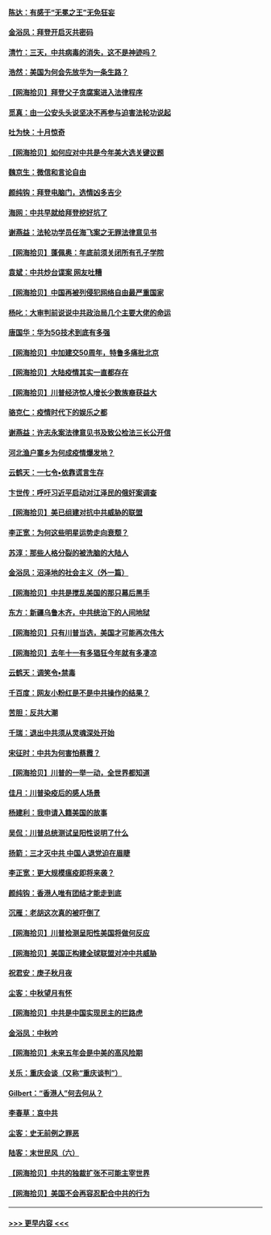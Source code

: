 #### [陈达：有感于“无冕之王”无免狂妄](../pages/nsc993/n12485133.md?t=10200251) 
#### [金浴凤：拜登开启灭共密码](../pages/nsc993/n12485125.md?t=10200251) 
#### [清竹：三天，中共病毒的消失，这不是神迹吗？](../pages/nsc993/n12485027.md?t=10200251) 
#### [浩然：美国为何会先放华为一条生路？](../pages/nsc993/n12484997.md?t=10200251) 
#### [【网海拾贝】拜登父子贪腐案进入法律程序](../pages/nsc993/n12484957.md?t=10200251) 
#### [觅真：由一公安头头说坚决不再参与迫害法轮功说起](../pages/nsc993/n12484212.md?t=10200251) 
#### [吐为快：十月惊奇](../pages/nsc993/n12484172.md?t=10200251) 
#### [【网海拾贝】如何应对中共是今年美大选关键议题](../pages/nsc993/n12483755.md?t=10200251) 
#### [魏京生：微信和言论自由](../pages/nsc993/n12483372.md?t=10200251) 
#### [颜纯钩：拜登电脑门，选情凶多吉少](../pages/nsc993/n12482666.md?t=10200251) 
#### [海网：中共早就给拜登挖好坑了](../pages/nsc993/n12482660.md?t=10200251) 
#### [谢燕益：法轮功学员任海飞案之无罪法律意见书](../pages/nsc993/n12482512.md?t=10200251) 
#### [【网海拾贝】蓬佩奥：年底前须关闭所有孔子学院](../pages/nsc993/n12482443.md?t=10200251) 
#### [袁斌：中共炒台谍案 网友吐糟](../pages/nsc993/n12481564.md?t=10200251) 
#### [【网海拾贝】中国再被列侵犯网络自由最严重国家](../pages/nsc993/n12479643.md?t=10200251) 
#### [杨叱：大审判前说说中共政治局几个主要大佬的命运](../pages/nsc993/n12477527.md?t=10200251) 
#### [唐国华：华为5G技术到底有多强](../pages/nsc993/n12477483.md?t=10200251) 
#### [【网海拾贝】中加建交50周年，特鲁多痛批北京](../pages/nsc993/n12476892.md?t=10200251) 
#### [【网海拾贝】大陆疫情其实一直都存在](../pages/nsc993/n12473948.md?t=10200251) 
#### [【网海拾贝】川普经济惊人增长少数族裔获益大](../pages/nsc993/n12471565.md?t=10200251) 
#### [骆克仁：疫情时代下的娱乐之都](../pages/nsc993/n12471312.md?t=10200251) 
#### [谢燕益：许志永案法律意见书及致公检法三长公开信](../pages/nsc993/n12470870.md?t=10200251) 
#### [河北渔户寨乡为何成疫情爆发地？](../pages/nsc993/n12464936.md?t=10200251) 
#### [云鹤天：一七令▪依靠谎言生存](../pages/nsc993/n12470034.md?t=10200251) 
#### [卞世传：呼吁习近平启动对江泽民的俄奸案调查](../pages/nsc993/n12469722.md?t=10200251) 
#### [【网海拾贝】美已组建对抗中共威胁的联盟](../pages/nsc993/n12469018.md?t=10200251) 
#### [李正宽：为何这些明星运势走向衰颓？](../pages/nsc993/n12468730.md?t=10200251) 
#### [苏淳：那些人格分裂的被洗脑的大陆人](../pages/nsc993/n12467858.md?t=10200251) 
#### [金浴凤：沼泽地的社会主义（外一篇）](../pages/nsc993/n12467792.md?t=10200251) 
#### [【网海拾贝】中共是搅乱美国的那只幕后黑手](../pages/nsc993/n12467700.md?t=10200251) 
#### [东方：新疆乌鲁木齐，中共统治下的人间地狱](../pages/nsc993/n12466075.md?t=10200251) 
#### [【网海拾贝】只有川普当选，美国才可能再次伟大](../pages/nsc993/n12466013.md?t=10200251) 
#### [【网海拾贝】去年十一有多猖狂今年就有多凄凉](../pages/nsc993/n12463649.md?t=10200251) 
#### [云鹤天：调笑令▪禁毒](../pages/nsc993/n12462975.md?t=10200251) 
#### [千百度：网友小粉红是不是中共操作的结果？](../pages/nsc993/n12461025.md?t=10200251) 
#### [苦胆：反共大潮](../pages/nsc993/n12459469.md?t=10200251) 
#### [千瑞：退出中共须从灵魂深处开始](../pages/nsc993/n12459437.md?t=10200251) 
#### [宋征时：中共为何害怕蔡霞？](../pages/nsc993/n12459097.md?t=10200251) 
#### [【网海拾贝】川普的一举一动，全世界都知道](../pages/nsc993/n12458825.md?t=10200251) 
#### [佳月：川普染疫后的感人场景](../pages/nsc993/n12456994.md?t=10200251) 
#### [杨建利：我申请入籍美国的故事](../pages/nsc993/n12455635.md?t=10200251) 
#### [吴侃：川普总统测试呈阳性说明了什么](../pages/nsc993/n12451869.md?t=10200251) 
#### [扬箭：三才灭中共 中国人退党迫在眉睫](../pages/nsc993/n12451842.md?t=10200251) 
#### [李正宽：更大规模瘟疫即将来袭？](../pages/nsc993/n12451455.md?t=10200251) 
#### [颜纯钩：香港人唯有团结才能走到底](../pages/nsc993/n12450870.md?t=10200251) 
#### [沉雁：老胡这次真的被吓倒了](../pages/nsc993/n12449796.md?t=10200251) 
#### [【网海拾贝】川普检测呈阳性美国将做何反应](../pages/nsc993/n12449042.md?t=10200251) 
#### [【网海拾贝】美国正构建全球联盟对冲中共威胁](../pages/nsc993/n12446580.md?t=10200251) 
#### [祝君安：庚子秋月夜](../pages/nsc993/n12445870.md?t=10200251) 
#### [尘客：中秋望月有怀](../pages/nsc993/n12444632.md?t=10200251) 
#### [【网海拾贝】中共是中国实现民主的拦路虎](../pages/nsc993/n12443573.md?t=10200251) 
#### [金浴凤：中秋吟](../pages/nsc993/n12441773.md?t=10200251) 
#### [【网海拾贝】未来五年会是中美的高风险期](../pages/nsc993/n12440760.md?t=10200251) 
#### [关乐：重庆会谈（又称“重庆谈判”）](../pages/nsc993/n12437525.md?t=10200251) 
#### [Gilbert：“香港人”何去何从？](../pages/nsc993/n12435894.md?t=10200251) 
#### [李春草：哀中共](../pages/nsc993/n12435874.md?t=10200251) 
#### [尘客：史无前例之罪恶](../pages/nsc993/n12435762.md?t=10200251) 
#### [陆客：末世民风（六）](../pages/nsc993/n12435354.md?t=10200251) 
#### [【网海拾贝】中共的独裁扩张不可能主宰世界](../pages/nsc993/n12435151.md?t=10200251) 
#### [【网海拾贝】美国不会再容忍配合中共的行为](../pages/nsc993/n12433808.md?t=10200251) 

----
#### [ >>> 更早内容 <<< ](../indexes/nsc993-earlier.md)
